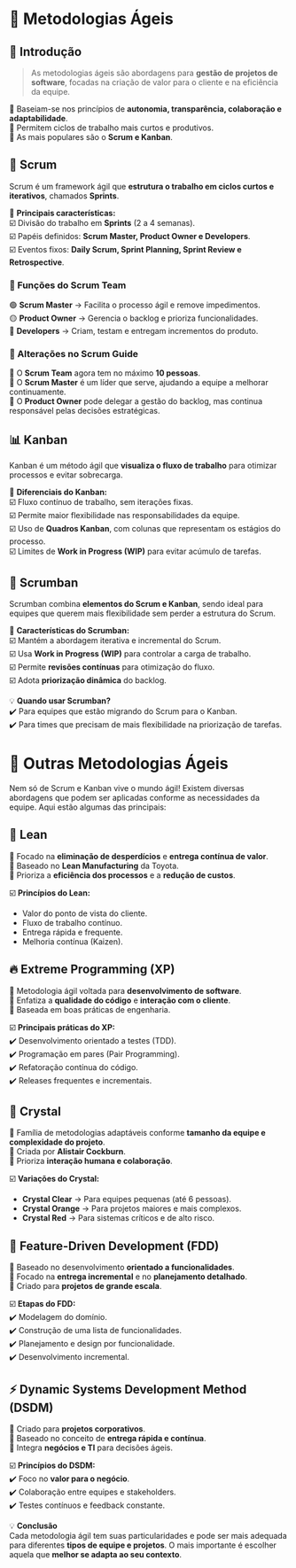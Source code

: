 # 🚀 Metodologias Ágeis  

## 📌 Introdução  
> As metodologias ágeis são abordagens para **gestão de projetos de software**, focadas na criação de valor para o cliente e na eficiência da equipe.  

🔹 Baseiam-se nos princípios de **autonomia, transparência, colaboração e adaptabilidade**.  
🔹 Permitem ciclos de trabalho mais curtos e produtivos.  
🔹 As mais populares são o **Scrum e Kanban**.  

## 🔄 Scrum  
Scrum é um framework ágil que **estrutura o trabalho em ciclos curtos e iterativos**, chamados **Sprints**.  

📌 **Principais características:**  
☑️ Divisão do trabalho em **Sprints** (2 a 4 semanas).  
☑️ Papéis definidos: **Scrum Master, Product Owner e Developers**.  
☑️ Eventos fixos: **Daily Scrum, Sprint Planning, Sprint Review e Retrospective**.  

### 🎯 Funções do Scrum Team  
🟢 **Scrum Master** → Facilita o processo ágil e remove impedimentos.  
🟡 **Product Owner** → Gerencia o backlog e prioriza funcionalidades.  
🔵 **Developers** → Criam, testam e entregam incrementos do produto.  

### 📌 Alterações no Scrum Guide  
📌 O **Scrum Team** agora tem no máximo **10 pessoas**.  
📌 O **Scrum Master** é um líder que serve, ajudando a equipe a melhorar continuamente.  
📌 O **Product Owner** pode delegar a gestão do backlog, mas continua responsável pelas decisões estratégicas.  


## 📊 Kanban  
Kanban é um método ágil que **visualiza o fluxo de trabalho** para otimizar processos e evitar sobrecarga.  

📌 **Diferenciais do Kanban:**  
☑️ Fluxo contínuo de trabalho, sem iterações fixas.  
☑️ Permite maior flexibilidade nas responsabilidades da equipe.  
☑️ Uso de **Quadros Kanban**, com colunas que representam os estágios do processo.  
☑️ Limites de **Work in Progress (WIP)** para evitar acúmulo de tarefas.  


## 🔄 Scrumban  
Scrumban combina **elementos do Scrum e Kanban**, sendo ideal para equipes que querem mais flexibilidade sem perder a estrutura do Scrum.  

📌 **Características do Scrumban:**  
☑️ Mantém a abordagem iterativa e incremental do Scrum.  
☑️ Usa **Work in Progress (WIP)** para controlar a carga de trabalho.  
☑️ Permite **revisões contínuas** para otimização do fluxo.  
☑️ Adota **priorização dinâmica** do backlog.  

💡 **Quando usar Scrumban?**  
✔️ Para equipes que estão migrando do Scrum para o Kanban.  
✔️ Para times que precisam de mais flexibilidade na priorização de tarefas.  

# 🌟 Outras Metodologias Ágeis  

Nem só de Scrum e Kanban vive o mundo ágil! Existem diversas abordagens que podem ser aplicadas conforme as necessidades da equipe. Aqui estão algumas das principais:

## 📌 Lean  
🔹 Focado na **eliminação de desperdícios** e **entrega contínua de valor**.  
🔹 Baseado no **Lean Manufacturing** da Toyota.  
🔹 Prioriza a **eficiência dos processos** e a **redução de custos**.  

☑️ **Princípios do Lean:**  
- Valor do ponto de vista do cliente.  
- Fluxo de trabalho contínuo.  
- Entrega rápida e frequente.  
- Melhoria contínua (Kaizen).  

## 🔥 Extreme Programming (XP)  
🔹 Metodologia ágil voltada para **desenvolvimento de software**.  
🔹 Enfatiza a **qualidade do código** e **interação com o cliente**.  
🔹 Baseada em boas práticas de engenharia.  

☑️ **Principais práticas do XP:**  
✔️ Desenvolvimento orientado a testes (TDD).  
✔️ Programação em pares (Pair Programming).  
✔️ Refatoração contínua do código.  
✔️ Releases frequentes e incrementais.  

## 🔄 Crystal  
🔹 Família de metodologias adaptáveis conforme **tamanho da equipe e complexidade do projeto**.  
🔹 Criada por **Alistair Cockburn**.  
🔹 Prioriza **interação humana e colaboração**.  

☑️ **Variações do Crystal:**  
- **Crystal Clear** → Para equipes pequenas (até 6 pessoas).  
- **Crystal Orange** → Para projetos maiores e mais complexos.  
- **Crystal Red** → Para sistemas críticos e de alto risco.  

## 🎯 Feature-Driven Development (FDD)  
🔹 Baseado no desenvolvimento **orientado a funcionalidades**.  
🔹 Focado na **entrega incremental** e no **planejamento detalhado**.  
🔹 Criado para **projetos de grande escala**.  

☑️ **Etapas do FDD:**  
✔️ Modelagem do domínio.  
✔️ Construção de uma lista de funcionalidades.  
✔️ Planejamento e design por funcionalidade.  
✔️ Desenvolvimento incremental.  

## ⚡ Dynamic Systems Development Method (DSDM)  
🔹 Criado para **projetos corporativos**.  
🔹 Baseado no conceito de **entrega rápida e contínua**.  
🔹 Integra **negócios e TI** para decisões ágeis.  

☑️ **Princípios do DSDM:**  
✔️ Foco no **valor para o negócio**.  
✔️ Colaboração entre equipes e stakeholders.  
✔️ Testes contínuos e feedback constante.  

💡 **Conclusão**  
Cada metodologia ágil tem suas particularidades e pode ser mais adequada para diferentes **tipos de equipe e projetos**. O mais importante é escolher aquela que **melhor se adapta ao seu contexto**.  